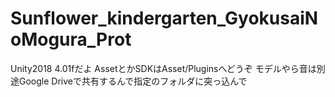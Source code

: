 # Sunflower_kindergarten_GyokusaiNoMogura_Prot
Unity2018 4.01fだよ
AssetとかSDKはAsset/Pluginsへどうぞ
モデルやら音は別途Google Driveで共有するんで指定のフォルダに突っ込んで